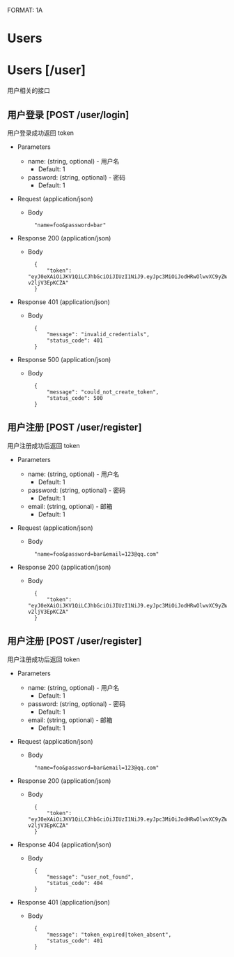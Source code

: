 FORMAT: 1A

# Users

# Users [/user]
用户相关的接口

## 用户登录 [POST /user/login]
用户登录成功返回 token

+ Parameters
    + name: (string, optional) - 用户名
        + Default: 1
    + password: (string, optional) - 密码
        + Default: 1

+ Request (application/json)
    + Body

            "name=foo&password=bar"

+ Response 200 (application/json)
    + Body

            {
                "token": "eyJ0eXAiOiJKV1QiLCJhbGciOiJIUzI1NiJ9.eyJpc3MiOiJodHRwOlwvXC9yZWFkLnRlc3RcL2FwaVwvdXNlclwvbG9naW4iLCJpYXQiOjE1NDIzNTkxNTAsImV4cCI6MTU0MjM2Mjc1MCwibmJmIjoxNTQyMzU5MTUwLCJqdGkiOiJnWU5vZFU3WlZZenBaNXBNIiwic3ViIjoxLCJwcnYiOiI4N2UwYWYxZWY5ZmQxNTgxMmZkZWM5NzE1M2ExNGUwYjA0NzU0NmFhIn0.Jp6RC_md1MXdYphZs2XEiTYP6aoO1p-v2ljV3EpKCZA"
            }

+ Response 401 (application/json)
    + Body

            {
                "message": "invalid_credentials",
                "status_code": 401
            }

+ Response 500 (application/json)
    + Body

            {
                "message": "could_not_create_token",
                "status_code": 500
            }

## 用户注册 [POST /user/register]
用户注册成功后返回 token

+ Parameters
    + name: (string, optional) - 用户名
        + Default: 1
    + password: (string, optional) - 密码
        + Default: 1
    + email: (string, optional) - 邮箱
        + Default: 1

+ Request (application/json)
    + Body

            "name=foo&password=bar&email=123@qq.com"

+ Response 200 (application/json)
    + Body

            {
                "token": "eyJ0eXAiOiJKV1QiLCJhbGciOiJIUzI1NiJ9.eyJpc3MiOiJodHRwOlwvXC9yZWFkLnRlc3RcL2FwaVwvdXNlclwvbG9naW4iLCJpYXQiOjE1NDIzNTkxNTAsImV4cCI6MTU0MjM2Mjc1MCwibmJmIjoxNTQyMzU5MTUwLCJqdGkiOiJnWU5vZFU3WlZZenBaNXBNIiwic3ViIjoxLCJwcnYiOiI4N2UwYWYxZWY5ZmQxNTgxMmZkZWM5NzE1M2ExNGUwYjA0NzU0NmFhIn0.Jp6RC_md1MXdYphZs2XEiTYP6aoO1p-v2ljV3EpKCZA"
            }

## 用户注册 [POST /user/register]
用户注册成功后返回 token

+ Parameters
    + name: (string, optional) - 用户名
        + Default: 1
    + password: (string, optional) - 密码
        + Default: 1
    + email: (string, optional) - 邮箱
        + Default: 1

+ Request (application/json)
    + Body

            "name=foo&password=bar&email=123@qq.com"

+ Response 200 (application/json)
    + Body

            {
                "token": "eyJ0eXAiOiJKV1QiLCJhbGciOiJIUzI1NiJ9.eyJpc3MiOiJodHRwOlwvXC9yZWFkLnRlc3RcL2FwaVwvdXNlclwvbG9naW4iLCJpYXQiOjE1NDIzNTkxNTAsImV4cCI6MTU0MjM2Mjc1MCwibmJmIjoxNTQyMzU5MTUwLCJqdGkiOiJnWU5vZFU3WlZZenBaNXBNIiwic3ViIjoxLCJwcnYiOiI4N2UwYWYxZWY5ZmQxNTgxMmZkZWM5NzE1M2ExNGUwYjA0NzU0NmFhIn0.Jp6RC_md1MXdYphZs2XEiTYP6aoO1p-v2ljV3EpKCZA"
            }

+ Response 404 (application/json)
    + Body

            {
                "message": "user_not_found",
                "status_code": 404
            }

+ Response 401 (application/json)
    + Body

            {
                "message": "token_expired|token_absent",
                "status_code": 401
            }